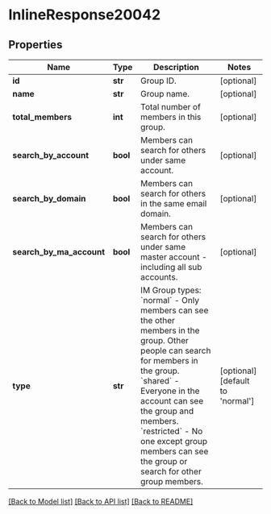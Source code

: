# InlineResponse20042

## Properties
Name | Type | Description | Notes
------------ | ------------- | ------------- | -------------
**id** | **str** | Group ID. | [optional] 
**name** | **str** | Group name. | [optional] 
**total_members** | **int** | Total number of members in this group. | [optional] 
**search_by_account** | **bool** | Members can search for others under same account. | [optional] 
**search_by_domain** | **bool** | Members can search for others in the same email domain. | [optional] 
**search_by_ma_account** | **bool** | Members can search for others under same master account - including all sub accounts. | [optional] 
**type** | **str** | IM Group types:    &#x60;normal&#x60; - Only members can see the other members in the group. Other people can search for members in the group.    &#x60;shared&#x60; - Everyone in the account can see the group and members.     &#x60;restricted&#x60; - No one except group members can see the group or search for other group members.  | [optional] [default to 'normal']

[[Back to Model list]](../README.md#documentation-for-models) [[Back to API list]](../README.md#documentation-for-api-endpoints) [[Back to README]](../README.md)

